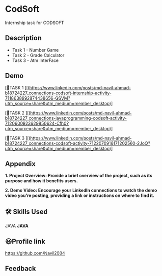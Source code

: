 # CodSoft

Internship task for CODSOFT
## Description 
- Task 1 - Number Game
- Task 2 - Grade Calculator
- Task 3 - Atm InterFace

## Demo
[🔗TASK 1 ][(https://www.linkedin.com/posts/md-navil-ahmad-b18724227_connections-codsoft-internship-activity-7118638992874438656-GSVM?utm_source=share&utm_medium=member_desktop)]

[🔗TASK 2 ][(https://www.linkedin.com/posts/md-navil-ahmad-b18724227_connections-javaprogramming-codsoft-activity-7120600923629850624-Cfh0?utm_source=share&utm_medium=member_desktop)]

[🔗TASK 3 ][(https://www.linkedin.com/posts/md-navil-ahmad-b18724227_connections-codsoft-activity-7122070916171202560-2JoQ?utm_source=share&utm_medium=member_desktop)]


## Appendix

**1. Project Overview: Provide a brief overview of the project, such as its purpose and how it benefits users.**

**2. Demo Video: Encourage your LinkedIn connections to watch the demo video you're posting, providing a link or instructions on where to find it.**


## 🛠 Skills Used
JAVA
**JAVA**



## 😃Profile link 
https://github.com/Navil2004

## Feedback
